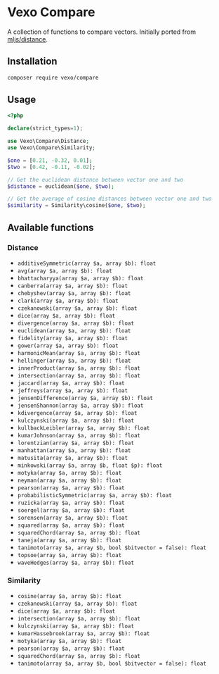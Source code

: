 # Vexo Compare

A collection of functions to compare vectors. Initially ported from [mljs/distance](https://github.com/mljs/distance).

## Installation

```bash
composer require vexo/compare
```

## Usage

```php
<?php

declare(strict_types=1);

use Vexo\Compare\Distance;
use Vexo\Compare\Similarity;

$one = [0.21, -0.32, 0.01];
$two = [0.42, -0.11, -0.02];

// Get the euclidean distance between vector one and two
$distance = euclidean($one, $two);

// Get the average of cosine distances between vector one and two
$similarity = Similarity\cosine($one, $two);

```
## Available functions

### Distance

- `additiveSymmetric(array $a, array $b): float`
- `avg(array $a, array $b): float`
- `bhattacharyya(array $a, array $b): float`
- `canberra(array $a, array $b): float`
- `chebyshev(array $a, array $b): float`
- `clark(array $a, array $b): float`
- `czekanowski(array $a, array $b): float`
- `dice(array $a, array $b): float`
- `divergence(array $a, array $b): float`
- `euclidean(array $a, array $b): float`
- `fidelity(array $a, array $b): float`
- `gower(array $a, array $b): float`
- `harmonicMean(array $a, array $b): float`
- `hellinger(array $a, array $b): float`
- `innerProduct(array $a, array $b): float`
- `intersection(array $a, array $b): float`
- `jaccard(array $a, array $b): float`
- `jeffreys(array $a, array $b): float`
- `jensenDifference(array $a, array $b): float`
- `jensenShannon(array $a, array $b): float`
- `kdivergence(array $a, array $b): float`
- `kulczynski(array $a, array $b): float`
- `kullbackLeibler(array $a, array $b): float`
- `kumarJohnson(array $a, array $b): float`
- `lorentzian(array $a, array $b): float`
- `manhattan(array $a, array $b): float`
- `matusita(array $a, array $b): float`
- `minkowski(array $a, array $b, float $p): float`
- `motyka(array $a, array $b): float`
- `neyman(array $a, array $b): float`
- `pearson(array $a, array $b): float`
- `probabilisticSymmetric(array $a, array $b): float`
- `ruzicka(array $a, array $b): float`
- `soergel(array $a, array $b): float`
- `sorensen(array $a, array $b): float`
- `squared(array $a, array $b): float`
- `squaredChord(array $a, array $b): float`
- `taneja(array $a, array $b): float`
- `tanimoto(array $a, array $b, bool $bitvector = false): float`
- `topsoe(array $a, array $b): float`
- `waveHedges(array $a, array $b): float`

### Similarity

- `cosine(array $a, array $b): float`
- `czekanowski(array $a, array $b): float`
- `dice(array $a, array $b): float`
- `intersection(array $a, array $b): float`
- `kulczynski(array $a, array $b): float`
- `kumarHassebrook(array $a, array $b): float`
- `motyka(array $a, array $b): float`
- `pearson(array $a, array $b): float`
- `squaredChord(array $a, array $b): float`
- `tanimoto(array $a, array $b, bool $bitvector = false): float`
